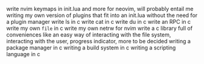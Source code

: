 write nvim keymaps in init.lua
and more for neovim, will probably entail me writing my own version of plugins that fit into an init.lua without the need for a plugin manager
write ls in c
write cat in c
write du in c
write an RPC in c
write my own `file` in c
write my own netrw for nvim
write a c library full of conveniences like an easy way of interacting with the file system, interacting with the user, progress indicator, more to be decided
writing a package manager in c 
writing a build system in c
writing a scripting language in c
